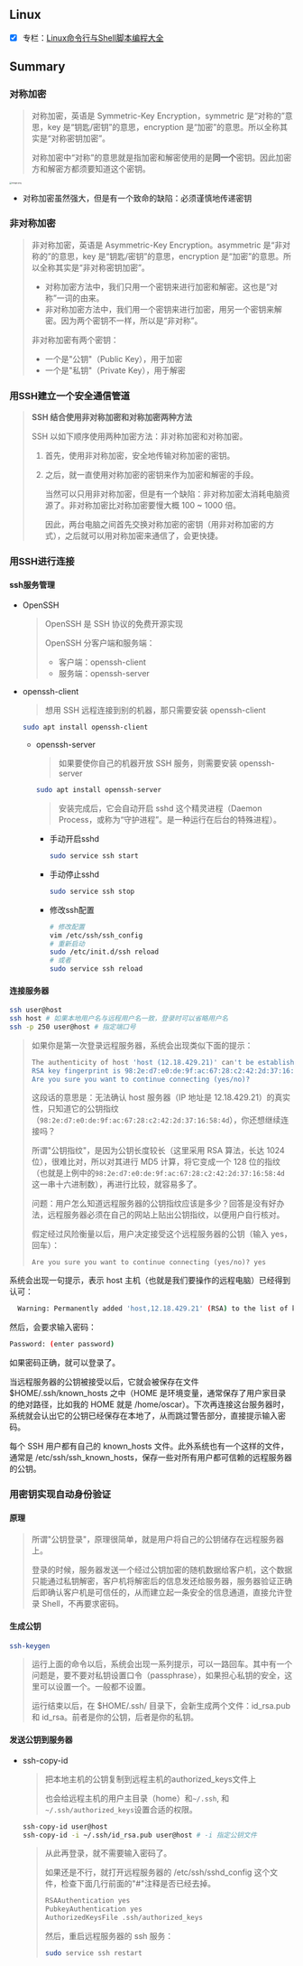 ## Linux 

- [x] 专栏：[Linux命令行与Shell脚本编程大全](http://www.imooc.com/read/39)



## Summary

### 对称加密

> 对称加密，英语是 Symmetric-Key Encryption，symmetric 是“对称的”意思，key 是“钥匙/密钥”的意思，encryption 是“加密”的意思。所以全称其实是“对称密钥加密”。
>
> 对称加密中“对称”的意思就是指加密和解密使用的是**同一个**密钥。因此加密方和解密方都须要知道这个密钥。

<img src="https://i.loli.net/2020/03/23/Jtb7veVODulUPfG.png" alt="image.png" style="zoom:25%;" />

- 对称加密虽然强大，但是有一个致命的缺陷：必须谨慎地传递密钥



### 非对称加密

> 非对称加密，英语是 Asymmetric-Key Encryption。asymmetric 是“非对称的”的意思，key 是“钥匙/密钥”的意思，encryption 是“加密”的意思。所以全称其实是“非对称密钥加密”。
>
> * 对称加密方法中，我们只用一个密钥来进行加密和解密。这也是“对称”一词的由来。
> * 非对称加密方法中，我们用一个密钥来进行加密，用另一个密钥来解密。因为两个密钥不一样，所以是“非对称”。
>
> 非对称加密有两个密钥：
>
> * 一个是"公钥"（Public Key），用于加密
> * 一个是"私钥"（Private Key），用于解密



### 用SSH建立一个安全通信管道

> **SSH 结合使用非对称加密和对称加密两种方法**
>
> SSH 以如下顺序使用两种加密方法：非对称加密和对称加密。
>
> 1. 首先，使用非对称加密，安全地传输对称加密的密钥。
>
> 2. 之后，就一直使用对称加密的密钥来作为加密和解密的手段。
>
>    
>
>    当然可以只用非对称加密，但是有一个缺陷：非对称加密太消耗电脑资源了。非对称加密比对称加密要慢大概 100 ~ 1000 倍。
>
>    因此，两台电脑之间首先交换对称加密的密钥（用非对称加密的方式），之后就可以用对称加密来通信了，会更快捷。



### 用SSH进行连接

#### ssh服务管理

- OpenSSH

  > OpenSSH 是 SSH 协议的免费开源实现
  >
  > OpenSSH 分客户端和服务端：
  >
  > - 客户端：openssh-client
  > - 服务端：openssh-server
  
  
  
- openssh-client

  > 想用 SSH 远程连接到别的机器，那只需要安装 openssh-client 

  ```bash
  sudo apt install openssh-client
  ```



  - openssh-server

    > 如果要使你自己的机器开放 SSH 服务，则需要安装 openssh-server

    ```bash
    sudo apt install openssh-server
    ```

    > 安装完成后，它会自动开启 sshd 这个精灵进程（Daemon Process，或称为“守护进程”。是一种运行在后台的特殊进程）。

    - 手动开启sshd

      ```BASH
      sudo service ssh start
      ```

    - 手动停止sshd

      ```bash
      sudo service ssh stop
      ```

    - 修改ssh配置

      ```bash
      # 修改配置
      vim /etc/ssh/ssh_config
      # 重新启动
      sudo /etc/init.d/ssh reload
      # 或者
      sudo service ssh reload
      ```

      

#### 连接服务器

```bash
ssh user@host
ssh host # 如果本地用户名与远程用户名一致，登录时可以省略用户名
ssh -p 250 user@host # 指定端口号
```

> 如果你是第一次登录远程服务器，系统会出现类似下面的提示：
>
> ```bash
> The authenticity of host 'host (12.18.429.21)' can't be established.
> RSA key fingerprint is 98:2e:d7:e0:de:9f:ac:67:28:c2:42:2d:37:16:58:4d.
> Are you sure you want to continue connecting (yes/no)?
> ```
>
> 这段话的意思是：无法确认 host 服务器（IP 地址是 12.18.429.21）的真实性，只知道它的公钥指纹（`98:2e:d7:e0:de:9f:ac:67:28:c2:42:2d:37:16:58:4d`），你还想继续连接吗？
>
> 所谓"公钥指纹"，是因为公钥长度较长（这里采用 RSA 算法，长达 1024 位），很难比对，所以对其进行 MD5 计算，将它变成一个 128 位的指纹（也就是上例中的`98:2e:d7:e0:de:9f:ac:67:28:c2:42:2d:37:16:58:4d` 这一串十六进制数），再进行比较，就容易多了。
>
> 问题：用户怎么知道远程服务器的公钥指纹应该是多少？回答是没有好办法，远程服务器必须在自己的网站上贴出公钥指纹，以便用户自行核对。
>
> 假定经过风险衡量以后，用户决定接受这个远程服务器的公钥（输入 yes，回车）：
>
> ```
> Are you sure you want to continue connecting (yes/no)? yes
> ```
>
  系统会出现一句提示，表示 host 主机（也就是我们要操作的远程电脑）已经得到认可：
  
  ```bash
    Warning: Permanently added 'host,12.18.429.21' (RSA) to the list of known hosts.
  ```
  
  然后，会要求输入密码：
  
  ```bash
  Password: (enter password)
  ```
  
  如果密码正确，就可以登录了。
  
  当远程服务器的公钥被接受以后，它就会被保存在文件 $HOME/.ssh/known_hosts 之中（HOME 是环境变量，通常保存了用户家目录的绝对路径，比如我的 HOME 就是 /home/oscar）。下次再连接这台服务器时，系统就会认出它的公钥已经保存在本地了，从而跳过警告部分，直接提示输入密码。
  
  每个 SSH 用户都有自己的 known_hosts 文件。此外系统也有一个这样的文件，通常是 /etc/ssh/ssh_known_hosts，保存一些对所有用户都可信赖的远程服务器的公钥。

  

### 用密钥实现自动身份验证

#### 原理

> 所谓"公钥登录"，原理很简单，就是用户将自己的公钥储存在远程服务器上。
>
> 登录的时候，服务器发送一个经过公钥加密的随机数据给客户机，这个数据只能通过私钥解密，客户机将解密后的信息发还给服务器，服务器验证正确后即确认客户机是可信任的，从而建立起一条安全的信息通道，直接允许登录 Shell，不再要求密码。

#### 生成公钥

```bash
ssh-keygen
```

> 运行上面的命令以后，系统会出现一系列提示，可以一路回车。其中有一个问题是，要不要对私钥设置口令（passphrase），如果担心私钥的安全，这里可以设置一个。一般都不设置。
>
> 运行结束以后，在 $HOME/.ssh/ 目录下，会新生成两个文件：id_rsa.pub 和 id_rsa。前者是你的公钥，后者是你的私钥。

#### 发送公钥到服务器

- ssh-copy-id

  > 把本地主机的公钥复制到远程主机的authorized_keys文件上
  >
  > 也会给远程主机的用户主目录（home）和`~/.ssh`, 和`~/.ssh/authorized_keys`设置合适的权限。

  ```bash
  ssh-copy-id user@host
  ssh-copy-id -i ~/.ssh/id_rsa.pub user@host # -i 指定公钥文件
  ```

  

  > 从此再登录，就不需要输入密码了。
  >
  > 如果还是不行，就打开远程服务器的 /etc/ssh/sshd_config 这个文件，检查下面几行前面的"#"注释是否已经去掉。
  >
  > ```bash
  > RSAAuthentication yes
  > PubkeyAuthentication yes
  > AuthorizedKeysFile .ssh/authorized_keys
  > ```
  >
  > 然后，重启远程服务器的 ssh 服务：
  >
  > ```bash
  > sudo service ssh restart
  > ```

